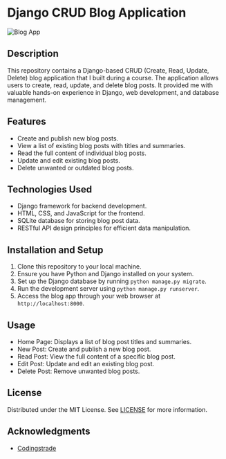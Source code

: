 # Django CRUD Blog Application

![Blog App](https://github.com/Oluwatemmy/Django_Blog/blob/main/media/images/blog_app_screenshot) <!-- Add a screenshot or an image illustrating your blog application -->

## Description

This repository contains a Django-based CRUD (Create, Read, Update, Delete) blog application that I built during a course. The application allows users to create, read, update, and delete blog posts. It provided me with valuable hands-on experience in Django, web development, and database management.

## Features

- Create and publish new blog posts.
- View a list of existing blog posts with titles and summaries.
- Read the full content of individual blog posts.
- Update and edit existing blog posts.
- Delete unwanted or outdated blog posts.

## Technologies Used

- Django framework for backend development.
- HTML, CSS, and JavaScript for the frontend.
- SQLite database for storing blog post data.
- RESTful API design principles for efficient data manipulation.

## Installation and Setup

1. Clone this repository to your local machine.
2. Ensure you have Python and Django installed on your system.
3. Set up the Django database by running `python manage.py migrate`.
4. Run the development server using `python manage.py runserver`.
5. Access the blog app through your web browser at `http://localhost:8000`.

## Usage

- Home Page: Displays a list of blog post titles and summaries.
- New Post: Create and publish a new blog post.
- Read Post: View the full content of a specific blog post.
- Edit Post: Update and edit an existing blog post.
- Delete Post: Remove unwanted blog posts.


## License
Distributed under the MIT License. See <a href="https://github.com/Oluwatemmy/Django_Blog/blob/main/LICENSE">LICENSE</a> for more information.




## Acknowledgments

* [Codingstrade](https://www.youtube.com/@codingstrade)
